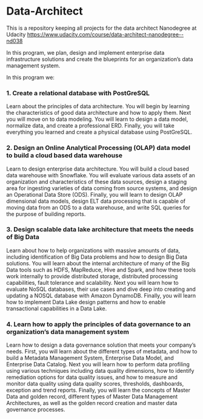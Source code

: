 # Data-Architect
This is a repository keeping all projects for the data architect Nanodegree at Udacity https://www.udacity.com/course/data-architect-nanodegree--nd038

In this program, we plan, design and implement enterprise data infrastructure solutions and create the blueprints for an organization’s data management system. 

In this program we:
### 1. Create a relational database with PostGreSQL
Learn about the principles of data architecture. You will begin by learning the characteristics of good data architecture and how to apply them. Next you will move on to data modeling. You will learn to design a data model, normalize data, and create a professional ERD. Finally, you will take everything you learned and create a physical database using PostGreSQL.
### 2. Design an Online Analytical Processing (OLAP) data model to build a cloud based data warehouse
Learn to design enterprise data architecture. You will build a cloud based data warehouse with Snowflake. You will evaluate various data assets of an organization and characteristics of these data sources, design a staging area for ingesting varieties of data coming from source systems, and design an Operational Data Store (ODS). Finally, you will learn to design OLAP dimensional data models, design ELT data processing that is capable of moving data from an ODS to a data warehouse, and write SQL queries for the purpose of building reports.
### 3. Design scalable data lake architecture that meets the needs of Big Data
Learn about how to help organizations with massive amounts of data, including identification of Big Data problems and how to design Big Data solutions. You will learn about the internal architecture of many of the Big Data tools such as HDFS, MapReduce, Hive and Spark, and how these tools work internally to provide distributed storage, distributed processing capabilities, fault tolerance and scalability. Next you will learn how to evaluate NoSQL databases, their use cases and dive deep into creating and updating a NOSQL database with Amazon DynamoDB. Finally, you will learn how to implement Data Lake design patterns and how to enable transactional capabilities in a Data Lake.
### 4. Learn how to apply the principles of data governance to an organization’s data management system
Learn how to design a data governance solution that meets your company’s needs. First, you will learn about the different types of metadata, and how to build a Metadata Management System, Enterprise Data Model, and Enterprise Data Catalog. Next you will learn how to perform data profiling using various techniques including data quality dimensions, how to identify remediation options for data quality issues, and how to measure and monitor data quality using data quality scores, thresholds, dashboards, exception and trend reports. Finally, you will learn the concepts of Master Data and golden record, different types of Master Data Management Architectures, as well as the golden record creation and master data governance processes.
